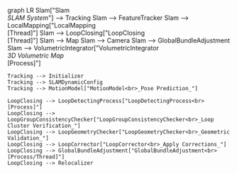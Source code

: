graph LR
    Slam["Slam<br>_SLAM System_"] --> Tracking
    Slam --> FeatureTracker
    Slam --> LocalMapping["LocalMapping<br>[Thread]"]
    Slam --> LoopClosing["LoopClosing<br>[Thread]"]
    Slam --> Map
    Slam --> Camera
    Slam --> GlobalBundleAdjustment
    Slam --> VolumetricIntegrator["VolumetricIntegrator<br>_3D Volumetric Map_<br>[Process]"]
    
    Tracking --> Initializer
    Tracking --> SLAMDynamicConfig
    Tracking --> MotionModel["MotionModel<br>_Pose Prediction_"]
    
    LoopClosing --> LoopDetectingProcess["LoopDetectingProcess<br>[Process]"]
    LoopClosing --> LoopGroupConsistencyChecker["LoopGroupConsistencyChecker<br>_Loop Cluster Verification_"]
    LoopClosing --> LoopGeometryChecker["LoopGeometryChecker<br>_Geometric Validation_"]
    LoopClosing --> LoopCorrector["LoopCorrector<br>_Apply Corrections_"]
    LoopClosing --> GlobalBundleAdjustment["GlobalBundleAdjustment<br>[Process/Thread]"]
    LoopClosing --> Relocalizer